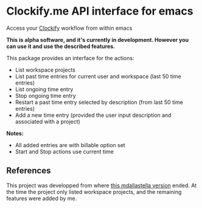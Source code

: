 # Clockify.me API interface for emacs

Access your [Clockify](https://clockify.me) workflow from within emacs

**This is alpha software, and it's currently in development. However you can use it and use the described features.**

This package provides an interface for the actions:
- List workspace projects
- List past time entries for current user and workspace (last 50 time entries)
- List ongoing time entry
- Stop ongoing time entry
- Restart a past time entry selected by description (from last 50 time entries)
- Add a new time entry (provided the user input description and associated with a project)

**Notes:**
- All added entries are with billable option set
- Start and Stop actions use current time

## References

This project was developped from where [this mdallastella version](https://github.com/mdallastella/clockify.el/tree/f1080e7b7d5a75ab4675388bce2f8df89a2fcca9) ended. At the time the project only listed workspace projects, and the remaining features were added by me. 
